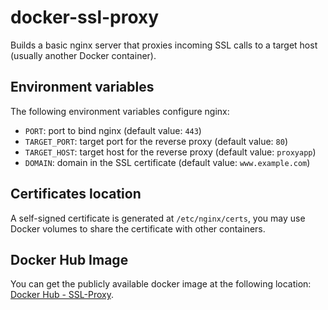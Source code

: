 # docker-ssl-proxy

Builds a basic nginx server that proxies incoming SSL calls to a target host
(usually another Docker container).

## Environment variables

The following environment variables configure nginx:

- ``PORT``: port to bind nginx (default value: ``443``)
- ``TARGET_PORT``: target port for the reverse proxy (default value: ``80``)
- ``TARGET_HOST``: target host for the reverse proxy (default value: ``proxyapp``)
- ``DOMAIN``: domain in the SSL certificate (default value: ``www.example.com``)

## Certificates location

A self-signed certificate is generated at ``/etc/nginx/certs``, you may use
Docker volumes to share the certificate with other containers.

## Docker Hub Image

You can get the publicly available docker image at the following location:
[Docker Hub -
SSL-Proxy](https://registry.hub.docker.com/u/fsouza/docker-ssl-proxy/).
